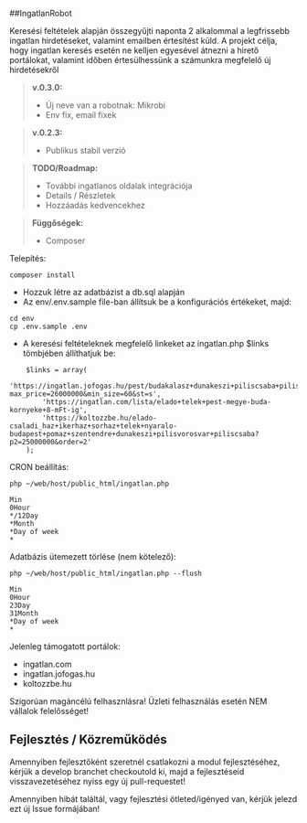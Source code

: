 ##IngatlanRobot

Keresési feltételek alapján összegyűjti naponta 2 alkalommal a legfrissebb 
ingatlan hirdetéseket, valamint emailben értesítést küld. A projekt célja, hogy
ingatlan keresés esetén ne kelljen egyesével átnezni a hirető portálokat, valamint
időben értesülhessünk a számunkra megfelelő új hirdetésekről

> **v.0.3.0:**
>
> - Új neve van a robotnak: Mikrobi
> - Env fix, email fixek

> **v.0.2.3:**
>
> - Publikus stabil verzió

> **TODO/Roadmap:**
> - További ingatlanos oldalak integrációja
> - Details / Részletek
> - Hozzáadás kedvencekhez

> **Függőségek:**
> - Composer

Telepítés:
```
composer install
```

- Hozzuk létre az adatbázist a db.sql alapján
- Az env/.env.sample file-ban állítsuk be a konfigurációs értékeket, majd:

```
cd env
cp .env.sample .env
```

- A keresési feltételeknek megfelelő linkeket az ingatlan.php $links tömbjében állíthatjuk be:

```
    $links = array(
        'https://ingatlan.jofogas.hu/pest/budakalasz+dunakeszi+piliscsaba+pilisvorosvar+pomaz+szentendre/haz?max_price=26000000&min_size=60&st=s',
        'https://ingatlan.com/lista/elado+telek+pest-megye-buda-kornyeke+8-mFt-ig',
        'https://koltozzbe.hu/elado-csaladi_haz+ikerhaz+sorhaz+telek+nyaralo-budapest+pomaz+szentendre+dunakeszi+pilisvorosvar+piliscsaba?p2=25000000&order=2'
    );
```

CRON beállítás:
```
php ~/web/host/public_html/ingatlan.php

Min
0Hour
*/12Day
*Month
*Day of week
*
```

Adatbázis ütemezett törlése (nem kötelező):
```
php ~/web/host/public_html/ingatlan.php --flush

Min
0Hour
23Day
31Month
*Day of week
*
```

Jelenleg támogatott portálok:
- ingatlan.com
- ingatlan.jofogas.hu
- koltozzbe.hu

Szigorúan magáncélú felhasznlásra! Üzleti felhasználás esetén NEM vállalok felelősséget!

Fejlesztés / Közreműködés
-------------------

Amennyiben fejlesztőként szeretnél csatlakozni a modul fejlesztéséhez, kérjük a develop branchet checkoutold ki, majd a fejlesztéseid visszavezetéséhez nyiss egy új pull-requestet!

Amennyiben hibát találtál, vagy fejlesztési ötleted/igényed van, kérjük jelezd ezt új Issue formájában!